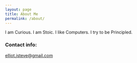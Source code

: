 ```yaml
---
layout: page
title: About Me
permalink: /about/
---
```



I am Curious.
I am Stoic.
I like Computers.
I try to be Principled.

### Contact info: 

[elliot.jsteve@gmail.com](mailto:email@domain.com)
